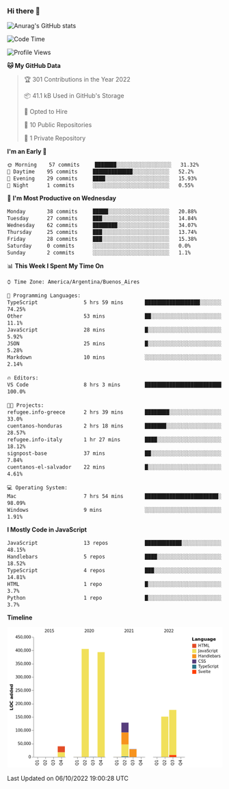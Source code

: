 ### Hi there 👋

![Anurag's GitHub stats](https://github-readme-stats.vercel.app/api?username=guiso92&count_private=true&show_icons=true&theme=dracula)

<!--START_SECTION:waka-->
![Code Time](http://img.shields.io/badge/Code%20Time-23%20hrs%2039%20mins-blue)

![Profile Views](http://img.shields.io/badge/Profile%20Views-8-blue)

**🐱 My GitHub Data** 

> 🏆 301 Contributions in the Year 2022
 > 
> 📦 41.1 kB Used in GitHub's Storage 
 > 
> 💼 Opted to Hire
 > 
> 📜 10 Public Repositories 
 > 
> 🔑 1 Private Repository 
 > 
**I'm an Early 🐤** 

```text
🌞 Morning    57 commits     ███████░░░░░░░░░░░░░░░░░░   31.32% 
🌆 Daytime    95 commits     █████████████░░░░░░░░░░░░   52.2% 
🌃 Evening    29 commits     ████░░░░░░░░░░░░░░░░░░░░░   15.93% 
🌙 Night      1 commits      ░░░░░░░░░░░░░░░░░░░░░░░░░   0.55%

```
📅 **I'm Most Productive on Wednesday** 

```text
Monday       38 commits     █████░░░░░░░░░░░░░░░░░░░░   20.88% 
Tuesday      27 commits     ███░░░░░░░░░░░░░░░░░░░░░░   14.84% 
Wednesday    62 commits     ████████░░░░░░░░░░░░░░░░░   34.07% 
Thursday     25 commits     ███░░░░░░░░░░░░░░░░░░░░░░   13.74% 
Friday       28 commits     ███░░░░░░░░░░░░░░░░░░░░░░   15.38% 
Saturday     0 commits      ░░░░░░░░░░░░░░░░░░░░░░░░░   0.0% 
Sunday       2 commits      ░░░░░░░░░░░░░░░░░░░░░░░░░   1.1%

```


📊 **This Week I Spent My Time On** 

```text
⌚︎ Time Zone: America/Argentina/Buenos_Aires

💬 Programming Languages: 
TypeScript               5 hrs 59 mins       ██████████████████░░░░░░░   74.25% 
Other                    53 mins             ██░░░░░░░░░░░░░░░░░░░░░░░   11.1% 
JavaScript               28 mins             █░░░░░░░░░░░░░░░░░░░░░░░░   5.92% 
JSON                     25 mins             █░░░░░░░░░░░░░░░░░░░░░░░░   5.28% 
Markdown                 10 mins             ░░░░░░░░░░░░░░░░░░░░░░░░░   2.14%

🔥 Editors: 
VS Code                  8 hrs 3 mins        █████████████████████████   100.0%

🐱‍💻 Projects: 
refugee.info-greece      2 hrs 39 mins       ████████░░░░░░░░░░░░░░░░░   33.0% 
cuentanos-honduras       2 hrs 18 mins       ███████░░░░░░░░░░░░░░░░░░   28.57% 
refugee.info-italy       1 hr 27 mins        ████░░░░░░░░░░░░░░░░░░░░░   18.12% 
signpost-base            37 mins             ██░░░░░░░░░░░░░░░░░░░░░░░   7.84% 
cuentanos-el-salvador    22 mins             █░░░░░░░░░░░░░░░░░░░░░░░░   4.61%

💻 Operating System: 
Mac                      7 hrs 54 mins       ████████████████████████░   98.09% 
Windows                  9 mins              ░░░░░░░░░░░░░░░░░░░░░░░░░   1.91%

```

**I Mostly Code in JavaScript** 

```text
JavaScript               13 repos            ████████████░░░░░░░░░░░░░   48.15% 
Handlebars               5 repos             ████░░░░░░░░░░░░░░░░░░░░░   18.52% 
TypeScript               4 repos             ███░░░░░░░░░░░░░░░░░░░░░░   14.81% 
HTML                     1 repo              █░░░░░░░░░░░░░░░░░░░░░░░░   3.7% 
Python                   1 repo              █░░░░░░░░░░░░░░░░░░░░░░░░   3.7%

```


**Timeline**

![Chart not found](https://raw.githubusercontent.com/Guiso92/Guiso92/main/charts/bar_graph.png) 


 Last Updated on 06/10/2022 19:00:28 UTC
<!--END_SECTION:waka-->
